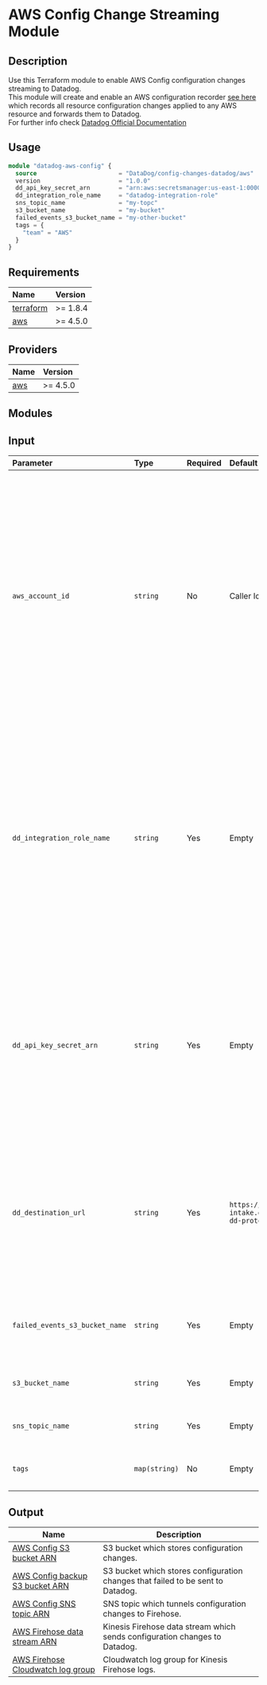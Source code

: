 # AWS Config Change Streaming Module

## Description
Use this Terraform module to enable AWS Config configuration changes streaming to Datadog.  
This module will create and enable an AWS configuration recorder [see here](https://docs.aws.amazon.com/config/)
which records all resource configuration changes applied to any AWS resource and forwards them to Datadog.  
For further info check [Datadog Official Documentation](https://docs.datadoghq.com/integrations/amazon_config)

## Usage

```terraform
module "datadog-aws-config" {
  source                       = "DataDog/config-changes-datadog/aws"
  version                      = "1.0.0"
  dd_api_key_secret_arn        = "arn:aws:secretsmanager:us-east-1:000000000000:secret:my-secret"
  dd_integration_role_name     = "datadog-integration-role"
  sns_topic_name               = "my-topc"
  s3_bucket_name               = "my-bucket"
  failed_events_s3_bucket_name = "my-other-bucket"
  tags = {
    "team" = "AWS"
  }
}
```

## Requirements 
| Name | Version |
|  :-- |   :--   |
| [terraform](https://github.com/hashicorp/terraform/releases/tag/v1.8.4) | >= 1.8.4 |
| [aws](https://registry.terraform.io/providers/hashicorp/aws/latest/docs) | >= 4.5.0 |

## Providers 
| Name | Version |
| :-- |  :--   |
| [aws](https://registry.terraform.io/providers/hashicorp/aws/latest/docs) | >= 4.5.0 |

## Modules


## Input

| Parameter | Type | Required | Default value | Description |
|:--|:--|:--|:--|:--|
| `aws_account_id` | `string` | No | Caller Identity Account ID | AWS Account ID. Will be used to add a custom header when streaming config changes to Datadog. The account ID will be used to authenticate and authorize the request to read config changes from AWS Config S3 bucket. Account ID can be found [here](https://app.datadoghq.com/account/settings#integrations/aws). |
| `dd_integration_role_name` | `string` | Yes | Empty | Datadog's AWS IAM Integration Role name. The integration role policy will be amended to grant Datadog read permissions on a S3 bucket that will store oversized AWS Config events which can't be streamed via Kinesis Firehose. |
| `dd_api_key_secret_arn` | `string` | Yes | Empty | Datadog API key secret ARN. Check [this page](https://docs.aws.amazon.com/firehose/latest/dev/create-destination.html#create-destination-datadog) for more information about configuring the AWS Firehose destination for Datadog. Check [this page](https://docs.aws.amazon.com/firehose/latest/dev/secrets-manager-whats-secret.html) to understand the secret's JSON format. |
| `dd_destination_url` | `string` | Yes | `https://cloudplatform-intake.datadoghq.com/api/v2/cloudchanges?dd-protocol=aws-kinesis-firehose` | Datadog intake URL which receives configuration changes. There's a different intake URL per datacenter (DC), check the different URLs (DC) [here](https://docs.datadoghq.com/integrations/amazon_config/?tab=manual#create-an-amazon-data-firehose-stream).|
| `failed_events_s3_bucket_name` | `string` | Yes | Empty | A backup S3 bucket name which stores events that failed to be sent to Datadog. |
| `s3_bucket_name` | `string` | Yes | Empty | AWS Config changes S3 bucket name. |
| `sns_topic_name` | `string` | Yes | Empty | AWS Config changes SNS topic name. |
| `tags` | `map(string)` | No | Empty | Optional tags to attach to the created resources. |


## Output

| Name | Description |
|------|-------------|
| [AWS Config S3 bucket ARN](#output\_config\_change\_bucket\_arn) | S3 bucket which stores configuration changes. |
| [AWS Config backup S3 bucket ARN](#output\_failed\_events\_bucket\_arn) | S3 bucket which stores configuration changes that failed to be sent to Datadog. |
| [AWS Config SNS topic ARN](#output\_config\_change\_topic\_arn) | SNS topic which tunnels configuration changes to Firehose. |
| [AWS Firehose data stream ARN](#output\_config\_change\_stream\_arn) | Kinesis Firehose data stream which sends configuration changes to Datadog. |
| [AWS Firehose Cloudwatch log group](#output\_config\_change\_stream\_log\_group) | Cloudwatch log group for Kinesis Firehose logs. |

